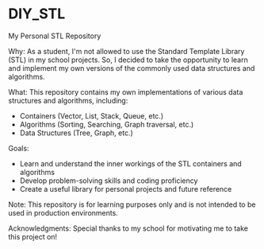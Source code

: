 # DIY_STL
My Personal STL Repository

Why:
As a student, I'm not allowed to use the Standard Template Library (STL) in my school projects. So, I decided to take the opportunity to learn and implement my own versions of the commonly used data structures and algorithms.

What:
This repository contains my own implementations of various data structures and algorithms, including:

- Containers (Vector, List, Stack, Queue, etc.)
- Algorithms (Sorting, Searching, Graph traversal, etc.)
- Data Structures (Tree, Graph, etc.)

Goals:

- Learn and understand the inner workings of the STL containers and algorithms
- Develop problem-solving skills and coding proficiency
- Create a useful library for personal projects and future reference

Note:
This repository is for learning purposes only and is not intended to be used in production environments.

Acknowledgments:
Special thanks to my school for motivating me to take this project on!
